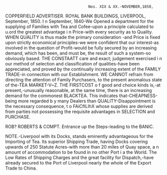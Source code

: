                                          Nos. XIX & XX.-NOVEMBER,1850,

COPPERFIELD ADVERTISER.
                ROYAL BANK BUILDINGS,
 LIVERPOOL,                September, 1850.
 I n September, 1840-We       Opened a department for the
          supplying of Families with Tea and Cofee-upon a
          principle calculated to u.ord the greatest advantage
          i n Price-with every security as to Quality.
 WHEN QUALITY is thus made the primary consideration
      -and     Price is fixed upon strictly economical
      principles-we were confident that our interest-as
      involved in the question of Profit-would   be fully
      secured by an increasing demand, which has been,
      and must be, the result of such a system-so
      obviously based.
 THE CONSTAATT care and exact; judgement exercised i n
            our method of selection and classification of
            qualities-have  been appreciated, and proved by
            the continually increasing extent of the FAMILY
            TRADE-in connection with our Establishment.
WE CANNOT refrain from directing the attention of
     Family Purchasers, to the present anomalous state
     of the-TEA MARKET-V~Z.
THE FIRSTCOST o f good and choice kinds is,-at         present,-unusually
    reasonable, at the same time, there is an increasing demand for the
    commonest BLACKTEA. This indicates that-CHEAPNESS-being           more
    regarded b y many Dealers than QUALITY-Disappointment is the
    necessary consequence, t o FAiCfILIhX whose supplies are derived from
    parties not possessing the requisite advantages in SELECTION and
    PURCHASE.


ROB? ROBERTS & COMPT.
               Entrance up the Steps-leading             to the BANIC.

NOTE.-Liverpool       with its Docks, stands eminently advantageous for the
    Importing of Tea. Its superior Shipping Trade, having Docks covering
    upwards of 250 Statute Acres-with more than 20 miles of Quay space, a n
    amount of accommodation to be found in no other Port i a the World.
The Low Rates of Shipping Charges and the great facility for Dispatch,-have
    already secured to the Port of Liverpool nearly the whole of the Export
    Trade to China.

